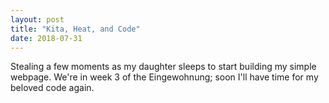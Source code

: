 ```yaml
---
layout: post
title: "Kita, Heat, and Code"
date: 2018-07-31
---
```


Stealing a few moments as my daughter sleeps to start building my simple webpage. We're in week 3 of the Eingewohnung; soon I'll have time for my beloved code again.
